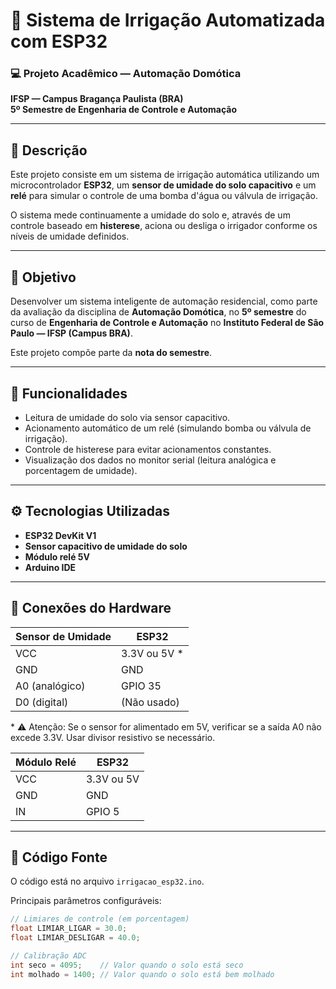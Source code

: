 # 🌱 Sistema de Irrigação Automatizada com ESP32

### 💻 Projeto Acadêmico — Automação Domótica  
**IFSP — Campus Bragança Paulista (BRA)**  
**5º Semestre de Engenharia de Controle e Automação**  

---

## 📝 Descrição

Este projeto consiste em um sistema de irrigação automática utilizando um microcontrolador **ESP32**, um **sensor de umidade do solo capacitivo** e um **relé** para simular o controle de uma bomba d'água ou válvula de irrigação.

O sistema mede continuamente a umidade do solo e, através de um controle baseado em **histerese**, aciona ou desliga o irrigador conforme os níveis de umidade definidos.

---

## 🎯 Objetivo

Desenvolver um sistema inteligente de automação residencial, como parte da avaliação da disciplina de **Automação Domótica**, no **5º semestre** do curso de **Engenharia de Controle e Automação** no **Instituto Federal de São Paulo — IFSP (Campus BRA)**.

Este projeto compõe parte da **nota do semestre**.

---

## 🚀 Funcionalidades

- Leitura de umidade do solo via sensor capacitivo.
- Acionamento automático de um relé (simulando bomba ou válvula de irrigação).
- Controle de histerese para evitar acionamentos constantes.
- Visualização dos dados no monitor serial (leitura analógica e porcentagem de umidade).

---

## ⚙️ Tecnologias Utilizadas

- **ESP32 DevKit V1**
- **Sensor capacitivo de umidade do solo**
- **Módulo relé 5V**
- **Arduino IDE**

---

## 🔗 Conexões do Hardware

| Sensor de Umidade | ESP32        |
|-------------------|--------------|
| VCC               | 3.3V ou 5V * |
| GND               | GND          |
| A0 (analógico)    | GPIO 35      |
| D0 (digital)      | (Não usado)  |

\* ⚠️ Atenção: Se o sensor for alimentado em 5V, verificar se a saída A0 não excede 3.3V. Usar divisor resistivo se necessário.

| Módulo Relé | ESP32   |
|--------------|---------|
| VCC          | 3.3V ou 5V |
| GND          | GND     |
| IN           | GPIO 5  |

---

## 📜 Código Fonte

O código está no arquivo `irrigacao_esp32.ino`.

Principais parâmetros configuráveis:

```cpp
// Limiares de controle (em porcentagem)
float LIMIAR_LIGAR = 30.0;
float LIMIAR_DESLIGAR = 40.0;

// Calibração ADC
int seco = 4095;    // Valor quando o solo está seco
int molhado = 1400; // Valor quando o solo está bem molhado
